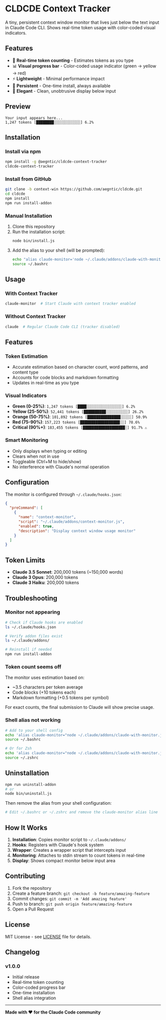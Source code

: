 # CLDCDE Context Tracker

A tiny, persistent context window monitor that lives just below the text input in Claude Code CLI. Shows real-time token usage with color-coded visual indicators.

## Features

- 🔢 **Real-time token counting** - Estimates tokens as you type
- 📊 **Visual progress bar** - Color-coded usage indicator (green → yellow → red)
- ⚡ **Lightweight** - Minimal performance impact
- 🔄 **Persistent** - One-time install, always available
- 🎨 **Elegant** - Clean, unobtrusive display below input

## Preview

```
Your input appears here...
1,247 tokens [████████░░░░░░░░░░░░] 6.2%
```

## Installation

### Install via npm

```bash
npm install -g @aegntic/cldcde-context-tracker
cldcde-context-tracker
```

### Install from GitHub

```bash
git clone -b context-win https://github.com/aegntic/cldcde.git
cd cldcde
npm install
npm run install-addon
```

### Manual Installation

1. Clone this repository
2. Run the installation script:
   ```bash
   node bin/install.js
   ```
3. Add the alias to your shell (will be prompted):
   ```bash
   echo "alias claude-monitor='node ~/.claude/addons/claude-with-monitor.js'" >> ~/.bashrc
   source ~/.bashrc
   ```

## Usage

### With Context Tracker
```bash
claude-monitor  # Start Claude with context tracker enabled
```

### Without Context Tracker
```bash
claude  # Regular Claude Code CLI (tracker disabled)
```

## Features

### Token Estimation
- Accurate estimation based on character count, word patterns, and content type
- Accounts for code blocks and markdown formatting
- Updates in real-time as you type

### Visual Indicators
- **Green (0-25%)**: `1,247 tokens [████░░░░░░░░░░░░░░░░] 6.2%`
- **Yellow (25-50%)**: `52,441 tokens [██████████░░░░░░░░░░] 26.2%`
- **Orange (50-75%)**: `101,892 tokens [███████████████░░░░░] 50.9%`
- **Red (75-90%)**: `157,223 tokens [██████████████████░░] 78.6%`
- **Critical (90%+)**: `183,455 tokens [███████████████████░] 91.7% ⚠️`

### Smart Monitoring
- Only displays when typing or editing
- Clears when not in use
- Toggleable (Ctrl+M to hide/show)
- No interference with Claude's normal operation

## Configuration

The monitor is configured through `~/.claude/hooks.json`:

```json
{
  "preCommand": [
    {
      "name": "context-monitor",
      "script": "~/.claude/addons/context-monitor.js",
      "enabled": true,
      "description": "Display context window usage monitor"
    }
  ]
}
```

## Token Limits

- **Claude 3.5 Sonnet**: 200,000 tokens (~150,000 words)
- **Claude 3 Opus**: 200,000 tokens
- **Claude 3 Haiku**: 200,000 tokens

## Troubleshooting

### Monitor not appearing
```bash
# Check if Claude hooks are enabled
ls ~/.claude/hooks.json

# Verify addon files exist
ls ~/.claude/addons/

# Reinstall if needed
npm run install-addon
```

### Token count seems off
The monitor uses estimation based on:
- ~3.5 characters per token average
- Code blocks (+10 tokens each)
- Markdown formatting (+0.5 tokens per symbol)

For exact counts, the final submission to Claude will show precise usage.

### Shell alias not working
```bash
# Add to your shell config
echo 'alias claude-monitor="node ~/.claude/addons/claude-with-monitor.js"' >> ~/.bashrc
source ~/.bashrc

# Or for Zsh
echo 'alias claude-monitor="node ~/.claude/addons/claude-with-monitor.js"' >> ~/.zshrc
source ~/.zshrc
```

## Uninstallation

```bash
npm run uninstall-addon
# or
node bin/uninstall.js
```

Then remove the alias from your shell configuration:
```bash
# Edit ~/.bashrc or ~/.zshrc and remove the claude-monitor alias line
```

## How It Works

1. **Installation**: Copies monitor script to `~/.claude/addons/`
2. **Hooks**: Registers with Claude's hook system
3. **Wrapper**: Creates a wrapper script that intercepts input
4. **Monitoring**: Attaches to stdin stream to count tokens in real-time
5. **Display**: Shows compact monitor below input area

## Contributing

1. Fork the repository
2. Create a feature branch: `git checkout -b feature/amazing-feature`
3. Commit changes: `git commit -m 'Add amazing feature'`
4. Push to branch: `git push origin feature/amazing-feature`
5. Open a Pull Request

## License

MIT License - see [LICENSE](LICENSE) file for details.

## Changelog

### v1.0.0
- Initial release
- Real-time token counting
- Color-coded progress bar
- One-time installation
- Shell alias integration

---

**Made with ❤️ for the Claude Code community**